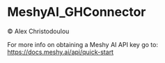 # MeshyAI_GHConnector

© Alex Christodoulou

For more info on obtaining a Meshy AI API key go to: https://docs.meshy.ai/api/quick-start

